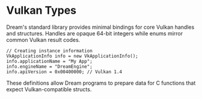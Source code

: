 # Vulkan Types

Dream's standard library provides minimal bindings for core Vulkan handles and structures. Handles are opaque 64-bit integers while enums mirror common Vulkan result codes.

```dream
// Creating instance information
VkApplicationInfo info = new VkApplicationInfo();
info.applicationName = "My App";
info.engineName = "DreamEngine";
info.apiVersion = 0x00400000; // Vulkan 1.4
```

These definitions allow Dream programs to prepare data for C functions that expect Vulkan-compatible structs.
